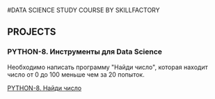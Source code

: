 #DATA SCIENCE STUDY COURSE BY SKILLFACTORY
## PROJECTS
### PYTHON-8. Инструменты для Data Science

Необходимо написать программу "Найди число", которая находит число от 0 до 100 меньше чем за 20 попыток. 

[PYTHON-8. Найди число](https://github.com/ValentinaGurina/DS_Skillfactory/tree/main/P8_project)